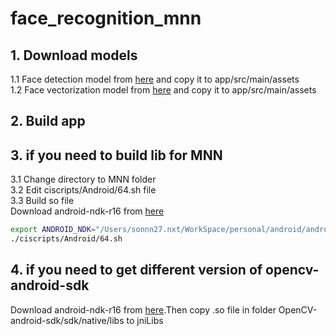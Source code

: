# face_recognition_mnn
## 1. Download models
1.1 Face detection model from [here](https://drive.google.com/file/d/1AdXZRfjU8nwDmK7ly7eQAFjSDwo4lh4B/view?usp=sharing) and copy it to app/src/main/assets <br />
1.2 Face vectorization model from [here](https://drive.google.com/file/d/1KaAXd-QCiEJs3bVycZwqvV6e9Fs5SxeK/view?usp=sharing) and copy it to app/src/main/assets <br />
## 2. Build app

## 3. if you need to build lib for MNN
3.1 Change directory to MNN folder <br />
3.2 Edit ciscripts/Android/64.sh file <br />
3.3 Build so file <br />
Download android-ndk-r16 from [here](https://github.com/android/ndk/wiki/Unsupported-Downloads)
```bash
export ANDROID_NDK="/Users/sonnn27.nxt/WorkSpace/personal/android/android-ndk-r16b"
./ciscripts/Android/64.sh
```

## 4. if you need to get different version of opencv-android-sdk
Download android-ndk-r16 from [here](https://github.com/opencv/opencv/releases).Then copy  .so file in folder OpenCV-android-sdk/sdk/native/libs to jniLibs